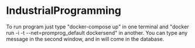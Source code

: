 # IndustrialProgramming
To run program just type "docker-compose up" in one terminal and "docker run -i -t --net=promprog_default dockersend" in another. You can type any message in the second window, and in will come in the database.
